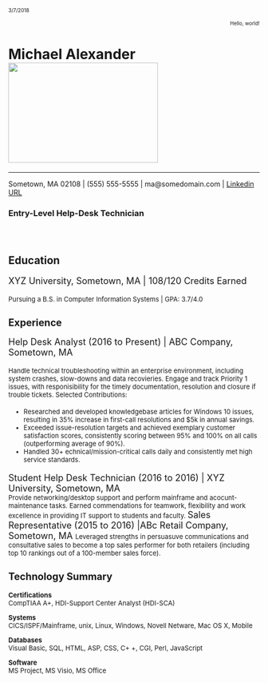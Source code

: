 <html>
<p>
<font size="1">
3/7/2018   
<div align="right">
Hello, world!
</div>
</font>
</p>

<head>
<h1>
Michael Alexander
<img src="https://encrypted-tbn0.gstatic.com/images?q=tbn:ANd9GcSL4ugtoMqk4oIdleBQMsgIyKRL2gh4PlwjtjFPFQU2vthn6KhKpA" width="300" height="200"
valign="middle" />
  </h1>
</head>
<hr>

<p>
Sometown, MA 02108 | (555) 555-5555 | ma@somedomain.com | <a href="https://www.linkedin.com/in/mike-alexander-21562225/" >Linkedin URL</a>
</p>

<h3>
Entry-Level Help-Desk Technician
<h3>
<br />
<h2>
Education
</h2>
<p><font size="4">
XYZ University, Sometown, MA | 108/120 Credits Earned
</p>
<p>
<font size="2">
Pursuing a B.S. in Computer Information Systems | GPA: 3.7/4.0
</p>

<h2>
Experience
</h2>
<p>
<font size="4">
Help Desk Analyst (2016 to Present) | ABC Company, Sometown, MA
</p>
<p>
<font size="2">
Handle technical troubleshooting within an enterprise environment, including system crashes, slow-downs and data recovieries. Engage and track Priority 1 issues, with responisibility for the timely documentation, resolution and closure if trouble tickets. Selected Contributions:

<ul>
  <li>Researched and developed knowledgebase articles for Windows 10 issues, resulting in 35% increase in first-call resolutions and $5k in annual savings.</li>
  <li>Exceeded issue-resolution targets and achieved exemplary customer satisfaction scores, consistently scoring between 95% and 100% on all calls (outperforming average of 90%).</li>
  <li>Handled 30+ echnical/mission-critical calls daily and consistently met high service standards.</li>
</ul>
<font size="4">
Student Help Desk Technician (2016 to 2016) | XYZ University, Sometown, MA
<br />
<font size="2">
Provide networking/desktop support and perform mainframe and acocunt-maintenance tasks. Earned commendations for teamwork, flexibility and work excellence in providing IT support to students and faculty.

<font size="4">
Sales Representative (2015 to 2016) |ABc Retail Company, Sometown, MA

<font size="2">
Leveraged strengths in persuasuve communications and consultative sales to become a top sales performer for both retailers (including top 10 rankings out of a 100-member sales force).
</p>

<h2>
Technology Summary
</h2>
<p>
<strong>
Certifications
</strong>
<br />
CompTIAA A+, HDI-Support Center Analyst (HDI-SCA)
</p>
<p>
<strong>
  Systems
</strong>
<br />
CICS/ISPF/Mainframe, unix, Linux, Windows, Novell Netware, Mac OS X, Mobile
</p>

<p>
<strong>Databases</strong>
<br />
Visual Basic, SQL, HTML, ASP, CSS, C+ +, CGI, Perl, JavaScript
</p>
<p>
<strong>
  Software
</strong>
<br />
MS Project, MS Visio, MS Office
</p>







</html>
